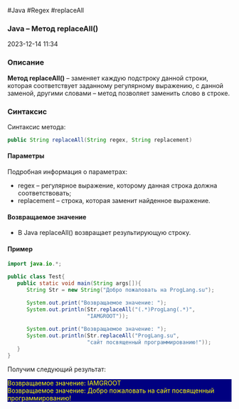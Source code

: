 #Java #Regex #replaceAll
### Java – Метод replaceAll() ###

2023-12-14 11:34
### Описание ###

**Метод replaceAll()** – заменяет каждую подстроку данной строки, которая соответствует заданному регулярному выражению, с данной заменой, другими словами – метод позволяет заменить слово в строке.
### Синтаксис ###

Синтаксис метода:
```java
public String replaceAll(String regex, String replacement)
```
#### Параметры ####

Подробная информация о параметрах:
- regex – регулярное выражение, которому данная строка должна соответствовать;
- replacement – строка, которая заменит найденное выражение.

#### Возвращаемое значение ####
- В Java replaceAll() возвращает результирующую строку.
#### Пример ####
```java
import java.io.*;

public class Test{
   public static void main(String args[]){
      String Str = new String("Добро пожаловать на ProgLang.su");

      System.out.print("Возвращаемое значение: ");
      System.out.println(Str.replaceAll("(.*)ProgLang(.*)",
                         "IAMGROOT"));
      
      System.out.print("Возвращаемое значение: ");
      System.out.println(Str.replaceAll("ProgLang.su",
                         "сайт посвященный программированию!"));
   }
}
```
Получим следующий результат:
<p style="background-color: navy; color: yellow">Возвращаемое значение: IAMGROOT<br>
Возвращаемое значение: Добро пожаловать на сайт посвященный программированию!</p>

